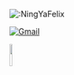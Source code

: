<p><img src="https://count.getloli.com/get/@:NingYaFelix" alt=":NingYaFelix" /></p>

[![Gmail](https://img.shields.io/badge/-Gmail-c14438?style=flat&logo=Gmail&logoColor=white)](mailto:luo316519@gmail.com)

<!-- ![YaningLuo GitHub stats](https://github-readme-stats.vercel.app/api?username=YaningLuo&theme=THEME_NAME&hide=prs,issues) -->
<!-- ![YaningLuo GitHub stats](https://github-readme-stats.vercel.app/api?username=YaningLuo&show_icons=true&hide=stars,commits,prs,issues,contribs) -->
  
<p>
    <a href="https://www.minecraft.net">
      <img width="10%" src="https://github.com/YaningLuo/YaningLuo/blob/main/img/minecraft-ar21.svg">
    </a>
</p>
